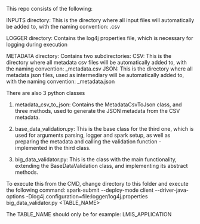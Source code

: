 This repo consists of the following:

INPUTS directory:
    This is the directory where all input files will automatically be added to, with the naming convention:
        <TableName>.csv

LOGGER directory:
    Contains the log4j properties file, which is necessary for logging during execution

METADATA directory:
    Contains two subdirectories:
        CSV:
            This is the directory where all metadata csv files will be automatically added to, with the naming convention:
                <TableName>_metadata.csv
        JSON:
            This is the directory where all metadata json files, used as intermediary will be automatically added to, 
            with the naming convention: <TableName>_metadata.json

There are also 3 python classes

1. metadata_csv_to_json:
    Contains the MetadataCsvToJson class, and three methods, used to generate the JSON metadata from the CSV metadata.

2. base_data_validation.py:
    This is the base class for the third one, which is used for arguments parsing, logger and spark setup, as well as preparing 
    the metadata and calling the validation function - implemented in the third class.

3. big_data_validator.py:
    This is the class with the main functionality, extending the BaseDataValidation class, and implementing its abstract 
    methods.
    
To execute this from the CMD, change directory to this folder and execute the following command:
spark-submit --deploy-mode client --driver-java-options -Dlog4j.configuration=file:logger/log4j.properties big_data_validator.py <TABLE_NAME>


The TABLE_NAME should only be for example: LMIS_APPLICATION